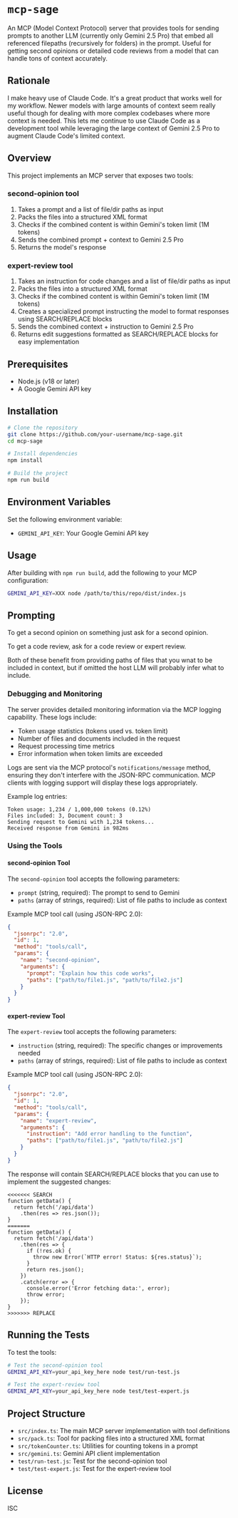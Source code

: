 # `mcp-sage`

An MCP (Model Context Protocol) server that provides tools for sending prompts to another LLM (currently only Gemini 2.5 Pro) that embed all referenced filepaths (recursively for folders) in the prompt. Useful for getting second opinions or detailed code reviews from a model that can handle tons of context accurately.

## Rationale

I make heavy use of Claude Code. It's a great product that works well for my workflow. Newer models with large amounts of context seem really useful though for dealing with more complex codebases where more context is needed. This lets me continue to use Claude Code as a development tool while leveraging the large context of Gemini 2.5 Pro to augment Claude Code's limited context.

## Overview

This project implements an MCP server that exposes two tools:

### second-opinion tool

1. Takes a prompt and a list of file/dir paths as input
2. Packs the files into a structured XML format
3. Checks if the combined content is within Gemini's token limit (1M tokens)
4. Sends the combined prompt + context to Gemini 2.5 Pro
5. Returns the model's response

### expert-review tool

1. Takes an instruction for code changes and a list of file/dir paths as input
2. Packs the files into a structured XML format
3. Checks if the combined content is within Gemini's token limit (1M tokens)
4. Creates a specialized prompt instructing the model to format responses using SEARCH/REPLACE blocks
5. Sends the combined context + instruction to Gemini 2.5 Pro
6. Returns edit suggestions formatted as SEARCH/REPLACE blocks for easy implementation

## Prerequisites

- Node.js (v18 or later)
- A Google Gemini API key

## Installation

```bash
# Clone the repository
git clone https://github.com/your-username/mcp-sage.git
cd mcp-sage

# Install dependencies
npm install

# Build the project
npm run build
```

## Environment Variables

Set the following environment variable:

- `GEMINI_API_KEY`: Your Google Gemini API key

## Usage

After building with `npm run build`, add the following to your MCP configuration:

```sh
GEMINI_API_KEY=XXX node /path/to/this/repo/dist/index.js
```

## Prompting

To get a second opinion on something just ask for a second opinion.

To get a code review, ask for a code review or expert review.

Both of these benefit from providing paths of files that you wnat to be included in context, but if omitted the host LLM will probably infer what to include.

### Debugging and Monitoring

The server provides detailed monitoring information via the MCP logging capability. These logs include:

- Token usage statistics (tokens used vs. token limit)
- Number of files and documents included in the request
- Request processing time metrics
- Error information when token limits are exceeded

Logs are sent via the MCP protocol's `notifications/message` method, ensuring they don't interfere with the JSON-RPC communication. MCP clients with logging support will display these logs appropriately.

Example log entries:
```
Token usage: 1,234 / 1,000,000 tokens (0.12%)
Files included: 3, Document count: 3
Sending request to Gemini with 1,234 tokens...
Received response from Gemini in 982ms
```

### Using the Tools

#### second-opinion Tool

The `second-opinion` tool accepts the following parameters:

- `prompt` (string, required): The prompt to send to Gemini
- `paths` (array of strings, required): List of file paths to include as context

Example MCP tool call (using JSON-RPC 2.0):

```json
{
  "jsonrpc": "2.0",
  "id": 1,
  "method": "tools/call",
  "params": {
    "name": "second-opinion",
    "arguments": {
      "prompt": "Explain how this code works",
      "paths": ["path/to/file1.js", "path/to/file2.js"]
    }
  }
}
```

#### expert-review Tool

The `expert-review` tool accepts the following parameters:

- `instruction` (string, required): The specific changes or improvements needed
- `paths` (array of strings, required): List of file paths to include as context

Example MCP tool call (using JSON-RPC 2.0):

```json
{
  "jsonrpc": "2.0",
  "id": 1,
  "method": "tools/call",
  "params": {
    "name": "expert-review",
    "arguments": {
      "instruction": "Add error handling to the function",
      "paths": ["path/to/file1.js", "path/to/file2.js"]
    }
  }
}
```

The response will contain SEARCH/REPLACE blocks that you can use to implement the suggested changes:

```
<<<<<<< SEARCH
function getData() {
  return fetch('/api/data')
    .then(res => res.json());
}
=======
function getData() {
  return fetch('/api/data')
    .then(res => {
      if (!res.ok) {
        throw new Error(`HTTP error! Status: ${res.status}`);
      }
      return res.json();
    })
    .catch(error => {
      console.error('Error fetching data:', error);
      throw error;
    });
}
>>>>>>> REPLACE
```

## Running the Tests

To test the tools:

```bash
# Test the second-opinion tool
GEMINI_API_KEY=your_api_key_here node test/run-test.js

# Test the expert-review tool
GEMINI_API_KEY=your_api_key_here node test/test-expert.js
```

## Project Structure

- `src/index.ts`: The main MCP server implementation with tool definitions
- `src/pack.ts`: Tool for packing files into a structured XML format
- `src/tokenCounter.ts`: Utilities for counting tokens in a prompt
- `src/gemini.ts`: Gemini API client implementation
- `test/run-test.js`: Test for the second-opinion tool
- `test/test-expert.js`: Test for the expert-review tool

## License

ISC
